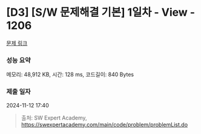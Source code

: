 # [D3] [S/W 문제해결 기본] 1일차 - View - 1206 

[문제 링크](https://swexpertacademy.com/main/code/problem/problemDetail.do?contestProbId=AV134DPqAA8CFAYh) 

### 성능 요약

메모리: 48,912 KB, 시간: 128 ms, 코드길이: 840 Bytes

### 제출 일자

2024-11-12 17:40



> 출처: SW Expert Academy, https://swexpertacademy.com/main/code/problem/problemList.do